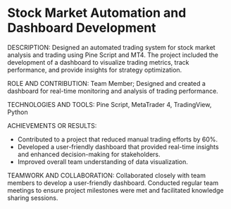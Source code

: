 # Stock Market Automation and Dashboard Development
DESCRIPTION: 
Designed an automated trading system for stock market analysis and trading using Pine Script and MT4. The project included the development of a dashboard to visualize trading metrics, track performance, and provide insights for strategy optimization.

ROLE AND CONTRIBUTION:
Team Member; Designed and created a dashboard for real-time monitoring and analysis of trading performance.

TECHNOLOGIES AND TOOLS:
Pine Script, MetaTrader 4, TradingView, Python

ACHIEVEMENTS OR RESULTS:
- Contributed to a project that reduced manual trading efforts by 60%.
- Developed a user-friendly dashboard that provided real-time insights and enhanced decision-making for stakeholders.
- Improved overall team understanding of data visualization.

TEAMWORK AND COLLABORATION: 
Collaborated closely with team members to develop a user-friendly dashboard. Conducted regular team meetings to ensure project milestones were met and facilitated knowledge sharing sessions.

